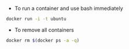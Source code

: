 * To run a container and use bash immediately
```bash
docker run -i -t ubuntu
```

* To remove all containers
```bash
docker rm $(docker ps -a -q)
```
